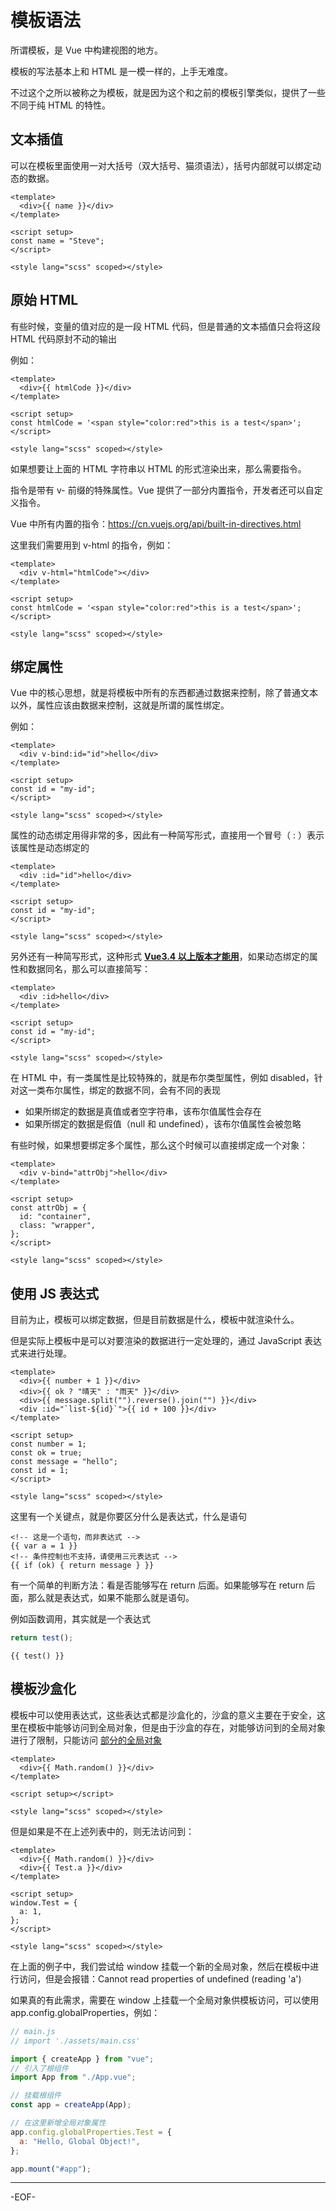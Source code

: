 # 模板语法

所谓模板，是 Vue 中构建视图的地方。

模板的写法基本上和 HTML 是一模一样的，上手无难度。

不过这个之所以被称之为模板，就是因为这个和之前的模板引擎类似，提供了一些不同于纯 HTML 的特性。

## 文本插值

可以在模板里面使用一对大括号（双大括号、猫须语法），括号内部就可以绑定动态的数据。

```vue
<template>
  <div>{{ name }}</div>
</template>

<script setup>
const name = "Steve";
</script>

<style lang="scss" scoped></style>
```

## 原始 HTML

有些时候，变量的值对应的是一段 HTML 代码，但是普通的文本插值只会将这段 HTML 代码原封不动的输出

例如：

```vue
<template>
  <div>{{ htmlCode }}</div>
</template>

<script setup>
const htmlCode = '<span style="color:red">this is a test</span>';
</script>

<style lang="scss" scoped></style>
```

如果想要让上面的 HTML 字符串以 HTML 的形式渲染出来，那么需要指令。

指令是带有 v- 前缀的特殊属性。Vue 提供了一部分内置指令，开发者还可以自定义指令。

Vue 中所有内置的指令：https://cn.vuejs.org/api/built-in-directives.html

这里我们需要用到 v-html 的指令，例如：

```vue
<template>
  <div v-html="htmlCode"></div>
</template>

<script setup>
const htmlCode = '<span style="color:red">this is a test</span>';
</script>

<style lang="scss" scoped></style>
```

## 绑定属性

Vue 中的核心思想，就是将模板中所有的东西都通过数据来控制，除了普通文本以外，属性应该由数据来控制，这就是所谓的属性绑定。

例如：

```vue
<template>
  <div v-bind:id="id">hello</div>
</template>

<script setup>
const id = "my-id";
</script>

<style lang="scss" scoped></style>
```

属性的动态绑定用得非常的多，因此有一种简写形式，直接用一个冒号（ : ）表示该属性是动态绑定的

```vue
<template>
  <div :id="id">hello</div>
</template>

<script setup>
const id = "my-id";
</script>

<style lang="scss" scoped></style>
```

另外还有一种简写形式，这种形式 **<u>Vue3.4 以上版本才能用</u>**，如果动态绑定的属性和数据同名，那么可以直接简写：

```vue
<template>
  <div :id>hello</div>
</template>

<script setup>
const id = "my-id";
</script>

<style lang="scss" scoped></style>
```

在 HTML 中，有一类属性是比较特殊的，就是布尔类型属性，例如 disabled，针对这一类布尔属性，绑定的数据不同，会有不同的表现

- 如果所绑定的数据是真值或者空字符串，该布尔值属性会存在
- 如果所绑定的数据是假值（null 和 undefined），该布尔值属性会被忽略

有些时候，如果想要绑定多个属性，那么这个时候可以直接绑定成一个对象：

```vue
<template>
  <div v-bind="attrObj">hello</div>
</template>

<script setup>
const attrObj = {
  id: "container",
  class: "wrapper",
};
</script>

<style lang="scss" scoped></style>
```

## 使用 JS 表达式

目前为止，模板可以绑定数据，但是目前数据是什么，模板中就渲染什么。

但是实际上模板中是可以对要渲染的数据进行一定处理的，通过 JavaScript 表达式来进行处理。

```vue
<template>
  <div>{{ number + 1 }}</div>
  <div>{{ ok ? "晴天" : "雨天" }}</div>
  <div>{{ message.split("").reverse().join("") }}</div>
  <div :id="`list-${id}`">{{ id + 100 }}</div>
</template>

<script setup>
const number = 1;
const ok = true;
const message = "hello";
const id = 1;
</script>

<style lang="scss" scoped></style>
```

这里有一个关键点，就是你要区分什么是表达式，什么是语句

```vue
<!-- 这是一个语句，而非表达式 -->
{{ var a = 1 }}
<!-- 条件控制也不支持，请使用三元表达式 -->
{{ if (ok) { return message } }}
```

有一个简单的判断方法：看是否能够写在 return 后面。如果能够写在 return 后面，那么就是表达式，如果不能那么就是语句。

例如函数调用，其实就是一个表达式

```js
return test();
```

```vue
{{ test() }}
```

## 模板沙盒化

模板中可以使用表达式，这些表达式都是沙盒化的，沙盒的意义主要在于安全，这里在模板中能够访问到全局对象，但是由于沙盒的存在，对能够访问到的全局对象进行了限制，只能访问 [部分的全局对象](https://github.com/vuejs/core/blob/main/packages/shared/src/globalsAllowList.ts#L3)

```vue
<template>
  <div>{{ Math.random() }}</div>
</template>

<script setup></script>

<style lang="scss" scoped></style>
```

但是如果是不在上述列表中的，则无法访问到：

```vue
<template>
  <div>{{ Math.random() }}</div>
  <div>{{ Test.a }}</div>
</template>

<script setup>
window.Test = {
  a: 1,
};
</script>

<style lang="scss" scoped></style>
```

在上面的例子中，我们尝试给 window 挂载一个新的全局对象，然后在模板中进行访问，但是会报错：Cannot read properties of undefined (reading 'a')

如果真的有此需求，需要在 window 上挂载一个全局对象供模板访问，可以使用 app.config.globalProperties，例如：

```js
// main.js
// import './assets/main.css'

import { createApp } from "vue";
// 引入了根组件
import App from "./App.vue";

// 挂载根组件
const app = createApp(App);

// 在这里新增全局对象属性
app.config.globalProperties.Test = {
  a: "Hello, Global Object!",
};

app.mount("#app");
```

---

-EOF-
